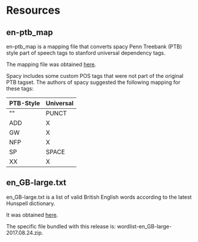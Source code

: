 # Resources

## en-ptb_map

en-ptb_map is a mapping file that converts spacy Penn Treebank (PTB) style part of speech tags to stanford universal dependency tags.  

The mapping file was obtained [here](http://universaldependencies.org/tagset-conversion/en-penn-uposf.html).  

Spacy includes some custom POS tags that were not part of the original PTB tagset. The authors of spacy suggested the following mapping for these tags:

| PTB-Style | Universal
|-----------|--------
| ""        | PUNCT
| ADD       | X
| GW        | X
| NFP       | X
| SP        | SPACE
| XX        | X

## en_GB-large.txt 

en_GB-large.txt is a list of valid British English words according to the latest Hunspell dictionary.  

It was obtained [here](https://sourceforge.net/projects/wordlist/files/speller/2017.08.24/). 

The specific file bundled with this release is: wordlist-en_GB-large-2017.08.24.zip.